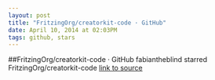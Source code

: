 ```yaml
---
layout: post
title: "FritzingOrg/creatorkit-code · GitHub"
date: April 10, 2014 at 02:03PM
tags: github, stars
---
```

##FritzingOrg/creatorkit-code · GitHub
fabiantheblind starred FritzingOrg/creatorkit-code
[link to source](http://ift.tt/OINF1g) 
